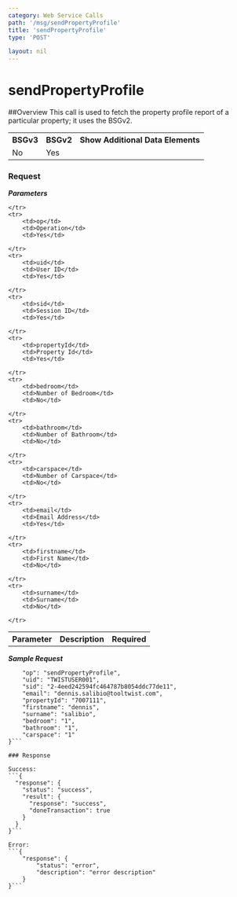 ```yaml
---
category: Web Service Calls
path: '/msg/sendPropertyProfile'
title: 'sendPropertyProfile'
type: 'POST'

layout: nil
---
```


# sendPropertyProfile

##Overview
This call is used to fetch the property profile report of a particular property; it uses the BSGv2.

<table>
	<tbody>
	<tr>
		<th>BSGv3</th>
		<th>BSGv2</th>
		<th>Show Additional Data Elements</th>
	</tr>
	<tr>
		<td>No</td>
		<td>Yes</td>
		<td></td>
	</tr>

</tbody>
</table>

### Request

***Parameters***

<table>
	<tbody>
	<tr>
		<th>Parameter</th>
		<th>Description</th>
		<th>Required</th>
		
	</tr>
	<tr>
		<td>op</td>
		<td>Operation</td>
		<td>Yes</td>
		
	</tr>
	<tr>
		<td>uid</td>
		<td>User ID</td>
		<td>Yes</td>
		
	</tr>
	<tr>
		<td>sid</td>
		<td>Session ID</td>
		<td>Yes</td>
		
	</tr>
	<tr>
		<td>propertyId</td>
		<td>Property Id</td>
		<td>Yes</td>
		
	</tr>
	<tr>
		<td>bedroom</td>
		<td>Number of Bedroom</td>
		<td>No</td>
		
	</tr>
	<tr>
		<td>bathroom</td>
		<td>Number of Bathroom</td>
		<td>No</td>
		
	</tr>
	<tr>
		<td>carspace</td>
		<td>Number of Carspace</td>
		<td>No</td>
		
	</tr>
	<tr>
		<td>email</td>
		<td>Email Address</td>
		<td>Yes</td>
		
	</tr>
	<tr>
		<td>firstname</td>
		<td>First Name</td>
		<td>No</td>
		
	</tr>
	<tr>
		<td>surname</td>
		<td>Surname</td>
		<td>No</td>
		
	</tr>
</tbody>
</table>

***Sample Request***
```{
	"op": "sendPropertyProfile", 
	"uid": "TWISTUSER001", 
	"sid": "2-4eed242594fc464787b8054ddc77de11", 
	"email": "dennis.salibio@tooltwist.com", 
	"propertyId": "7007111", 
	"firstname": "dennis", 
	"surname": "salibio", 
	"bedroom": "1", 
	"bathroom": "1", 
	"carspace": "1"
}```

### Response

Success:
```{
  "response": {
    "status": "success",
    "result": {
      "response": "success",
      "doneTransaction": true
    }
  }
}```

Error:
```{
    "response": {
        "status": "error",
        "description": "error description"
    }
}```